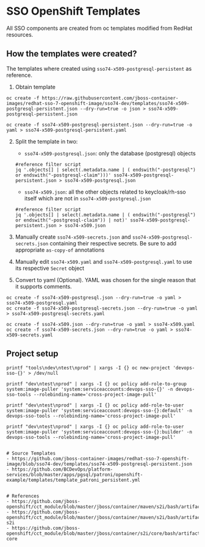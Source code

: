 # SSO OpenShift Templates
All SSO components are created from oc templates modified from RedHat resources.

## How the templates were created?
The templates where created using `sso74-x509-postgresql-persistent` as reference.

1. Obtain template
```
oc create -f https://raw.githubusercontent.com/jboss-container-images/redhat-sso-7-openshift-image/sso74-dev/templates/sso74-x509-postgresql-persistent.json --dry-run=true -o json > sso74-x509-postgresql-persistent.json

oc create -f sso74-x509-postgresql-persistent.json --dry-run=true -o yaml > sso74-x509-postgresql-persistent.yaml
```

2. Split the template in two:
    * `sso74-x509-postgresql.json`: only the database (postgresql) objects
    ```
    #reference filter script
    jq '.objects[] | select(.metadata.name | ( endswith("-postgresql") or endswith("-postgresql-claim")))' sso74-x509-postgresql-persistent.json > sso74-x509-postgresql.json
    ```

    * `sso74-x509.json`: all the other objects related to keycloak/rh-sso itself which are not in `sso74-x509-postgresql.json`
    ```
    #reference filter script
    jq '.objects[] | select(.metadata.name | ( endswith("-postgresql") or endswith("-postgresql-claim")) | not)' sso74-x509-postgresql-persistent.json > sso74-x509.json
    ```
3. Manually create `sso74-x509-secrets.json` and `sso74-x509-postgresql-secrets.json` containing their respective secrets. Be sure to add appropriate `as-copy-of` annotations

4. Manually edit `sso74-x509.yaml` and `sso74-x509-postgresql.yaml` to use its respective `Secret` object

5. Convert to yaml (Optional). YAML was chosen for the single reason that it supports comments.
```
oc create -f sso74-x509-postgresql.json --dry-run=true -o yaml > sso74-x509-postgresql.yaml
oc create -f sso74-x509-postgresql-secrets.json --dry-run=true -o yaml > sso74-x509-postgresql-secrets.yaml

oc create -f sso74-x509.json --dry-run=true -o yaml > sso74-x509.yaml
oc create -f sso74-x509-secrets.json --dry-run=true -o yaml > sso74-x509-secrets.yaml
```

## Project setup
```
printf "tools\ndev\ntest\nprod" | xargs -I {} oc new-project 'devops-sso-{}' > /dev/null

printf "dev\ntest\nprod" | xargs -I {} oc policy add-role-to-group system:image-puller 'system:serviceaccounts:devops-sso-{}' -n devops-sso-tools --rolebinding-name='cross-project-image-pull'

printf "dev\ntest\nprod" | xargs -I {} oc policy add-role-to-user system:image-puller 'system:serviceaccount:devops-sso-{}:default' -n devops-sso-tools --rolebinding-name='cross-project-image-pull'

printf "dev\ntest\nprod" | xargs -I {} oc policy add-role-to-user system:image-puller 'system:serviceaccount:devops-sso-{}:builder' -n devops-sso-tools --rolebinding-name='cross-project-image-pull'

```

```

# Source Templates
- https://github.com/jboss-container-images/redhat-sso-7-openshift-image/blob/sso74-dev/templates/sso74-x509-postgresql-persistent.json
- https://github.com/BCDevOps/platform-services/blob/master/apps/pgsql/patroni/openshift-example/templates/template_patroni_persistent.yml


# References
- https://github.com/jboss-openshift/cct_module/blob/master/jboss/container/maven/s2i/bash/artifacts/usr/local/s2i/assemble
- https://github.com/jboss-openshift/cct_module/blob/master/jboss/container/maven/s2i/bash/artifacts/opt/jboss/container/maven/s2i/maven-s2i
- https://github.com/jboss-openshift/cct_module/blob/master/jboss/container/s2i/core/bash/artifacts/opt/jboss/container/s2i/core/s2i-core
